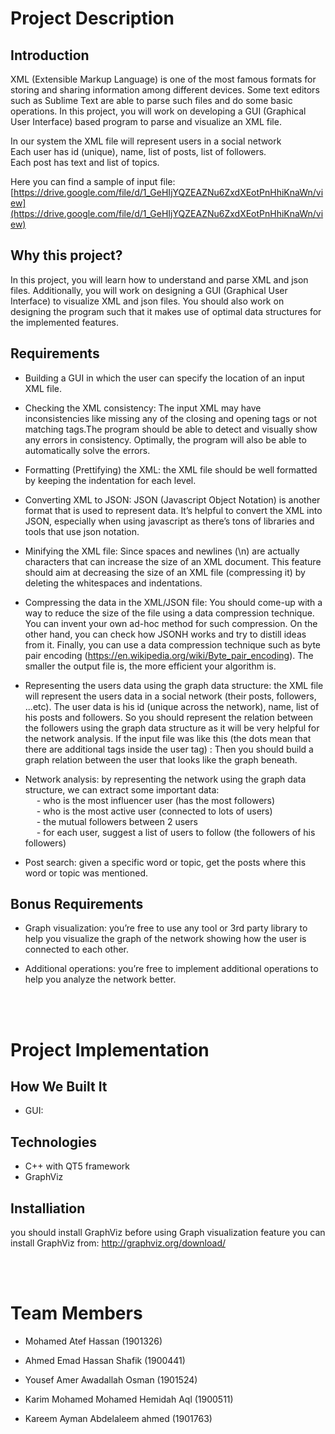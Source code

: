 
# Project Description

## Introduction
XML (Extensible Markup Language) is one of the most famous formats for storing and sharing
information among different devices. Some text editors such as Sublime Text are able to parse
such files and do some basic operations. In this project, you will work on developing a GUI
(Graphical User Interface) based program to parse and visualize an XML file.

In our system the XML file will represent users in a social network <br>
Each user has id (unique), name, list of posts, list of followers. <br>
Each post has text and list of topics.

Here you can find a sample of input file: [https://drive.google.com/file/d/1_GeHIjYQZEAZNu6ZxdXEotPnHhiKnaWn/view](https://drive.google.com/file/d/1_GeHIjYQZEAZNu6ZxdXEotPnHhiKnaWn/view)

## Why this project?
In this project, you will learn how to understand and parse XML and json files. Additionally, you
will work on designing a GUI (Graphical User Interface) to visualize XML and json files. You
should also work on designing the program such that it makes use of optimal data structures
for the implemented features.

## Requirements

- Building a GUI in which the user can specify the location of an input XML file.

- Checking the XML consistency: The input XML may have inconsistencies like missing any
of the closing and opening tags or not matching tags.The program should be able to detect
and visually show any errors in consistency. Optimally, the program will also be able to
automatically solve the errors.
- Formatting (Prettifying) the XML: the XML file should be well formatted by keeping the indentation for each level.
- Converting XML to JSON: JSON (Javascript Object Notation) is another format that is used to represent data. It’s helpful to convert the XML into JSON, especially when using javascript as there’s tons of libraries and tools that use json notation.
- Minifying the XML file: Since spaces and newlines (\n) are actually characters that can increase the size of an XML document. This feature should aim at decreasing the size of an XML file (compressing it) by deleting the whitespaces and indentations.
- Compressing the data in the XML/JSON file: You should come-up with a way to reduce the size of the file using a data compression technique. You can invent your own ad-hoc method for such compression. On the other hand, you can check how JSONH works and try to distill ideas from it. Finally, you can use a data compression technique such as byte pair encoding (https://en.wikipedia.org/wiki/Byte_pair_encoding). The smaller the output file is, the more efficient your algorithm is.
- Representing the users data using the graph data structure: the XML file will represent the users data in a social network (their posts, followers, ...etc). The user data is his id (unique across the network), name, list of his posts and followers. So you should represent the relation between the followers using the graph data structure as it will be very helpful for the network analysis. If the input file was like this (the dots mean that there are additional tags inside the user tag) : Then you should build a graph relation between the user that looks like the graph beneath.
- Network analysis: by representing the network using the graph data structure, we can extract some important data: <br>
&emsp;  - who is the most influencer user (has the most followers) <br>
&emsp;  - who is the most active user (connected to lots of users) <br>
&emsp;  - the mutual followers between 2 users <br>
&emsp;  - for each user, suggest a list of users to follow (the followers of his followers) <br>

- Post search: given a specific word or topic, get the posts where this word or topic was mentioned.

## Bonus Requirements
- Graph visualization: you’re free to use any tool or 3rd party library to help you visualize the graph of the network showing how the user is connected to each other.<br>

- Additional operations: you’re free to implement additional operations to help you analyze the network better.



<br>
<br>


# Project Implementation
## How We Built It
- GUI: 

## Technologies
- C++ with QT5 framework
- GraphViz

## Installiation
you should install GraphViz before using Graph visualization feature you can install GraphViz from: http://graphviz.org/download/


<br>
<br>

# Team Members 
- Mohamed Atef Hassan	 (1901326)

- Ahmed Emad Hassan Shafik	(1900441)

- Yousef Amer Awadallah Osman	(1901524)

- Karim Mohamed Mohamed Hemidah Aql	(1900511)

- Kareem Ayman Abdelaleem ahmed	(1901763)



